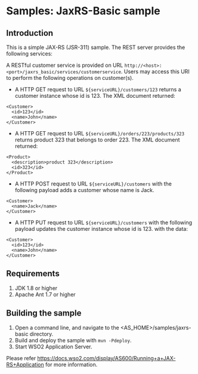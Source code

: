 Samples: JaxRS-Basic sample
===========================

Introduction
------------

This is a simple JAX-RS (JSR-311) sample. The REST server provides the following services: 

A RESTful customer service is provided on URL `http://<host>:<port>/jaxrs_basic/services/customerservice`.
Users may access this URI to perform the following operations on customer(s).

- A HTTP GET request to URL `${serviceURL}/customers/123` returns a customer instance whose id is 123. 
The XML document returned:
```
<Customer>
  <id>123</id>
  <name>John</name>
</Customer>
```

- A HTTP GET request to URL `${serviceURL}/orders/223/products/323` returns product 323 that belongs to order 223. 
The XML document returned:
```
<Product>
  <description>product 323</description> 
  <id>323</id> 
</Product>
```

- A HTTP POST request to URL `${serviceURL}/customers` with the following payload adds a customer whose name is Jack.
```
<Customer>
  <name>Jack</name>
</Customer>
```
 
- A HTTP PUT request to URL `${serviceURL}/customers` with the following payload updates the customer instance whose id is 123.
with the data:
```
<Customer>
  <id>123</id>
  <name>John</name>
</Customer>
```

Requirements
-------------

1. JDK 1.8 or higher
2. Apache Ant 1.7 or higher

Building the sample
-------------------

1. Open a command line, and navigate to the <AS_HOME>/samples/jaxrs-basic directory.
2. Build and deploy the sample with `mvn -Pdeploy`.
4. Start WSO2 Application Server.

Please refer https://docs.wso2.com/display/AS600/Running+a+JAX-RS+Application for more information.
